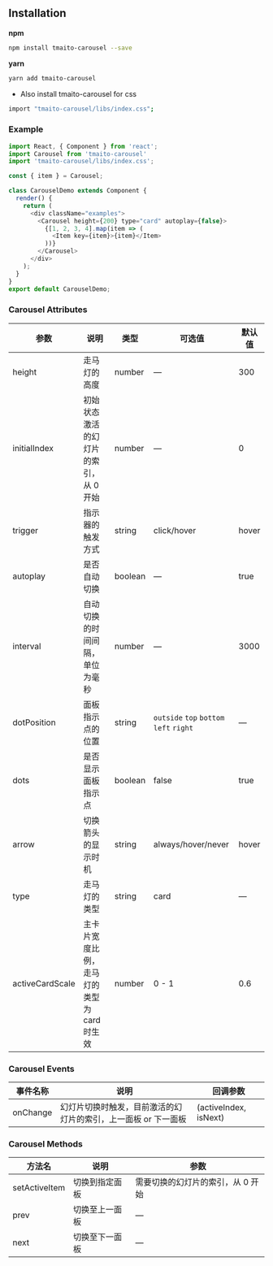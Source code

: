 ## Installation

**npm**

```bash
npm install tmaito-carousel --save
```
**yarn**

```bash
yarn add tmaito-carousel
```

* Also install tmaito-carousel for css

```bash
import "tmaito-carousel/libs/index.css";
```

### Example


```js
import React, { Component } from 'react';
import Carousel from 'tmaito-carousel'
import 'tmaito-carousel/libs/index.css';

const { item } = Carousel;

class CarouselDemo extends Component {
  render() {
    return (
      <div className="examples">
        <Carousel height={200} type="card" autoplay={false}>
          {[1, 2, 3, 4].map(item => (
            <Item key={item}>{item}</Item>
          ))}
        </Carousel>
      </div>
    );
  }
}
export default CarouselDemo;
```

### Carousel Attributes
| 参数         | 说明                                  | 类型    | 可选值                                  | 默认值 |
| ------------ | ------------------------------------- | ------- | --------------------------------------- | ------ |
| height       | 走马灯的高度                          | number  | —                                       | 300    |
| initialIndex | 初始状态激活的幻灯片的索引，从 0 开始 | number  | —                                       | 0      |
| trigger      | 指示器的触发方式                      | string  | click/hover                             | hover  |
| autoplay     | 是否自动切换                          | boolean | —                                       | true   |
| interval     | 自动切换的时间间隔，单位为毫秒        | number  | —                                       | 3000   |
| dotPosition  | 面板指示点的位置                      | string  | `outside` `top` `bottom` `left` `right` | —      |
| dots         | 是否显示面板指示点                    | boolean | false                                   | true   |
| arrow        | 切换箭头的显示时机                    | string  | always/hover/never                      | hover  |
| type         | 走马灯的类型                          | string  | card                                    | —      |
| activeCardScale         | 主卡片宽度比例，走马灯的类型为card时生效                          | number  | 0 - 1                                    | 0.6     |

### Carousel Events
| 事件名称 | 说明             | 回调参数                               |
| -------- | ---------------- | -------------------------------------- |
| onChange | 幻灯片切换时触发，目前激活的幻灯片的索引，上一面板 or 下一面板 | (activeIndex, isNext) |

### Carousel Methods
| 方法名        | 说明           | 参数                              |
| ------------- | -------------- | --------------------------------- |
| setActiveItem | 切换到指定面板 | 需要切换的幻灯片的索引，从 0 开始 |
| prev          | 切换至上一面板 | —                                 |
| next          | 切换至下一面板 | —                                 |
